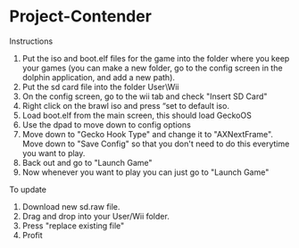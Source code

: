 # Project-Contender
Instructions
1. Put the iso and boot.elf files for the game into the folder where you keep your games (you can make a new folder, go to the config screen in the dolphin application, and add a new path).
2. Put the sd card file into the folder User\Wii
3. On the config screen, go to the wii tab and check "Insert SD Card"
4. Right click on the brawl iso and press “set to default iso.
5. Load boot.elf from the main screen, this should load GeckoOS
6. Use the dpad to move down to config options
7. Move down to "Gecko Hook Type" and change it to "AXNextFrame". Move down to "Save Config" so that you don't need to do this everytime you want to play.
8. Back out and go to "Launch Game"
9. Now whenever you want to play you can just go to "Launch Game"


To update
1. Download new sd.raw file.
2. Drag and drop into your User/Wii folder.
3. Press "replace existing file"
4. Profit
